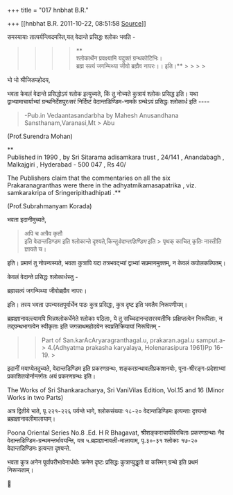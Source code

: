 +++
title = "017 hnbhat B.R."

+++
[[hnbhat B.R.	2011-10-22, 08:51:58 [Source](https://groups.google.com/g/bvparishat/c/orXIOQwoATU)]]



  
समस्यायाः तात्पर्यन्त्विदमस्ति,यत् वेदान्ते प्रसिद्धः श्लोकः भवति -  

> 
> > 
> > 
> > > 
> > > > **  
> > श्लोकार्थेन प्रवक्ष्यामि यदुक्तं ग्रन्थकोटिभिः।  
> > ब्रह्म सत्यं जगन्मिथ्या जीवो ब्रह्मैव नापरः।। इति।** > > > > 
> > 
> > 
> > 

  

भो भो श्रीजितमहोदय,

  

भवता केवलं वेदान्ते प्रसिद्धोऽयं श्लोक इत्युच्यते, किं तु नोच्यते कुत्रायं श्लोकः प्रसिद्ध इति। यथा द्वाभ्यामाचार्याभ्यां ग्रन्थनिर्देशपुरःसरं निर्दिष्टं वेदान्तडिण्डिम-नामके ग्रन्थेऽयं प्रसिद्धः श्लोकार्ध इति ----

  

> -Pub.in Vedaantasandarbha by Mahesh Anusandhana Sansthanam,Varanasi,Mt > Abu

(Prof.Surendra Mohan)

  

**  
Published in 1990 , by Sri Sitarama adisamkara trust , 24/141 , Anandabagh , Malkajgiri , Hyderabad - 500 047 , Rs 40/  
  
The Publishers claim that the commentaries on all the six Prakaranagranthas were there in the adhyatmikamasapatrika , viz. samkarakripa of Sringeripithadhipati .**

(Prof.Subrahmanyam Korada)



भवता इदानीमुच्यते,  

  

> अपि च अत्रैव कृतौ  
> इति वेदान्तडिण्डम इति श्लोकान्ते दृश्यते,किन्तु*वेदान्तडिण्डिम* इति > पृथक् काचित् कृतिः नास्तीति ज्ञायते च।

  

इति। प्रमाणं तु नोपन्यस्यते, भवता कुत्रापि यदा तत्रभवद्भ्यां द्वाभ्यां सप्रमाणमुक्तम्, न केवलं कपोलकल्पितम्।

  

केवलं वेदान्ते प्रसिद्धः श्लोकार्धस्तु -

  

ब्रह्मसत्यं जगन्मिथ्या जीवोब्रह्मैव नापरः।

  

इति। तस्य भवता उपन्यस्तपूर्वार्धेन पाठः कुत्र प्रसिद्धः, कुत्र दृष्ट इति भवतैव निरूपणीयम्।

  

ब्रह्मज्ञानावल्ल्यामपि भिन्नश्लोकर्धेनेते श्लोकाः पठिताः, ये तु सच्चिदानन्दसरस्वतीभिः प्रक्षिप्तत्वेन निरूपिताः, न तद्ग्रन्थभागत्वेन स्वीकृताः इति जगन्नाथमहोदयेन स्वप्रतिक्रियायां निरूपितम् -

  

> 
> > Part of San.karAcAryaragranthagal.u, prakaran.agal.u samput.a- > 4.(Adhyatma prakasha karyalaya, Holenarasipura 1961)Pp 16-19. >
> 
> > 
> >   
> > 

  

इदानीं मयाप्येतदुच्यते, वेदान्तडिण्डिम इति प्रकरणग्रन्थः, शङ्करग्रन्थावलीप्रकाशनयोः, पूना-श्रीरङ्ग-प्रदेशाभ्यां प्रकाशितयोर्नान्तर्गतः अयं प्रकरणग्रन्थः इति।

  

The Works of Sri Shankaracharya, Sri VaniVilas Edition, Vol.15 and 16 (Minor Works in two Parts)

  

अत्र द्वितीये भाते, पृ.२२१-२२६ पर्यन्ते भागे, श्लोकसंख्याः १८-२० वेदान्तडिण्डिमः इत्यन्ताः दृश्यन्ते ब्रह्मज्ञानावलीमालायाम्।

  

Poona Oriental Series No.8 .Ed. H R Bhagavat, श्रीशङ्कराचार्यविरचिताः प्रकरणग्रन्थाः नैव वेदान्तडिण्डिम-ग्रन्थमन्तर्भावयन्ति, यत्र ५.ब्रह्मज्ञानावली-मालायाम्, पृ.३०-३१ श्लोकाः १७-२० वेदान्तडिण्डिमः इत्यन्ता दृश्यन्ते.

  

भवता कुत्र अनेन पूर्वापरीभावेनार्धयोः क्रमेण दृष्टः प्रसिद्धः कुत्राप्युद्धृतो वा कस्मिन् ग्रन्थे इति प्रथमं निरूप्यताम्।





